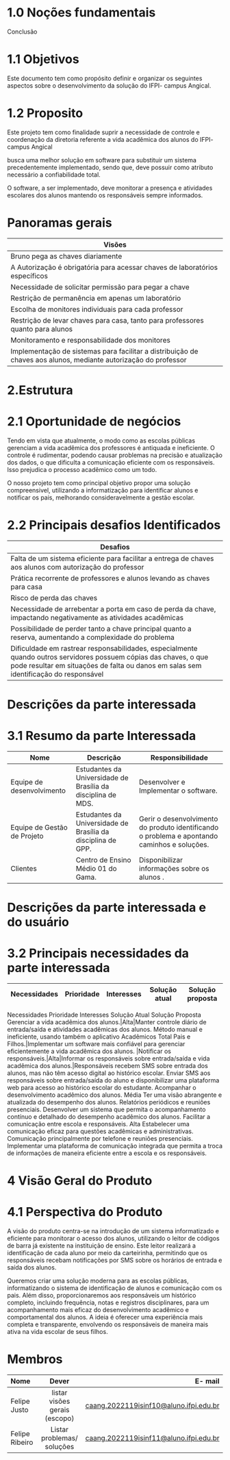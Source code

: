 # 1.0 Noções fundamentais
  Conclusão

# 1.1 Objetivos

Este documento tem como propósito definir e organizar os seguintes aspectos sobre o desenvolvimento da solução do IFPI- campus Angical.

# 1.2 Proposito
Este projeto tem como finalidade suprir a necessidade de controle e coordenação da diretoria referente a vida acadêmica dos alunos do IFPI- campus Angical

busca uma melhor solução em software para substituir um sistema precedentemente implementado, sendo que, deve possuir como atributo necessário a confiabilidade total.

O software, a ser implementado, deve monitorar a presença e atividades escolares dos alunos mantendo os responsáveis sempre informados.

# Panoramas gerais

| Visões  |
| --------------|
| Bruno pega as chaves diariamente |
| A Autorização é obrigatória para acessar chaves de laboratórios específicos |
| Necessidade de solicitar permissão para pegar a chave |
| Restrição de permanência em apenas um laboratório |
| Escolha de monitores individuais para cada professor |
| Restrição de levar chaves para casa, tanto para professores quanto para alunos |
| Monitoramento e responsabilidade dos monitores |
| Implementação de sistemas para facilitar a distribuição de chaves aos alunos, mediante autorização do professor |

# 2.Estrutura
# 2.1 Oportunidade de negócios
Tendo em vista que atualmente, o modo como as escolas públicas gerenciam a vida acadêmica dos professores é antiquada e ineficiente. O controle é rudimentar, podendo causar problemas na precisão e atualização dos dados, o que dificulta a comunicação eficiente com os responsáveis. Isso prejudica o processo acadêmico como um todo.

O nosso projeto tem como principal objetivo propor uma solução compreensivel, utilizando a informatização para identificar alunos e notificar os pais, melhorando consideravelmente a gestão escolar.

# 2.2 Principais desafios Identificados
| Desafios |
|--------------|
|Falta de um sistema eficiente para facilitar a entrega de chaves aos alunos com autorização do professor|
|Prática recorrente de professores e alunos levando as chaves para casa|
|Risco de perda das chaves|
|Necessidade de arrebentar a porta em caso de perda da chave, impactando negativamente as atividades acadêmicas|
|Possibilidade de perder tanto a chave principal quanto a reserva, aumentando a complexidade do problema|
|Dificuldade em rastrear responsabilidades, especialmente quando outros servidores possuem cópias das chaves, o que pode resultar em situações de falta ou danos em salas sem identificação do responsável

# Descrições da parte interessada 
# 3.1 Resumo da parte Interessada 
| Nome | Descrição | Responsibilidade
| --- | --- | --- |
| Equipe de desenvolvimento| Estudantes da Universidade de Brasília da disciplina de MDS.| Desenvolver e Implementar o software.
| Equipe de Gestão de Projeto | Estudantes da Universidade de Brasília da disciplina de GPP. | Gerir o desenvolvimento do produto identificando o problema e apontando caminhos e soluções.
| Clientes | Centro de Ensino Médio 01 do Gama. | Disponibilizar informações sobre os alunos .

# Descrições da parte interessada e do usuário 

# 3.2 Principais necessidades da parte interessada
| Necessidades | Prioridade | Interesses | Solução atual | Solução proposta
| ------------- | ------------- | ------------- | ------------- | -------------
Necessidades Prioridade Interesses	Solução Atual	Solução Proposta
Gerenciar a vida acadêmica dos alunos.|Alta|Manter controle diário de entrada/saída e atividades acadêmicas dos alunos.	Método manual e ineficiente, usando também o aplicativo Acadêmicos Total Pais e Filhos.|Implementar um software mais confiável para gerenciar eficientemente a vida acadêmica dos alunos.
|Notificar os responsáveis.|Alta|Informar os responsáveis sobre entrada/saída e vida acadêmica dos alunos.|Responsáveis recebem SMS sobre entrada dos alunos, mas não têm acesso digital ao histórico escolar.	Enviar SMS aos responsáveis sobre entrada/saída do aluno e disponibilizar uma plataforma web para acesso ao histórico escolar do estudante.
Acompanhar o desenvolvimento acadêmico dos alunos.	Média	Ter uma visão abrangente e atualizada do desempenho dos alunos.	Relatórios periódicos e reuniões presenciais.	Desenvolver um sistema que permita o acompanhamento contínuo e detalhado do desempenho acadêmico dos alunos.
Facilitar a comunicação entre escola e responsáveis.	Alta	Estabelecer uma comunicação eficaz para questões acadêmicas e administrativas.	Comunicação principalmente por telefone e reuniões presenciais.	Implementar uma plataforma de comunicação integrada que permita a troca de informações de maneira eficiente entre a escola e os responsáveis.

# 4 Visão Geral do Produto
# 4.1 Perspectiva do Produto
A visão do produto centra-se na introdução de um sistema informatizado e eficiente para monitorar o acesso dos alunos, utilizando o leitor de códigos de barra já existente na instituição de ensino. Este leitor realizará a identificação de cada aluno por meio da carteirinha, permitindo que os responsáveis recebam notificações por SMS sobre os horários de entrada e saída dos alunos.

Queremos criar uma solução moderna para as escolas públicas, informatizando o sistema de identificação de alunos e comunicação com os pais. Além disso, proporcionaremos aos responsáveis um histórico completo, incluindo frequência, notas e registros disciplinares, para um acompanhamento mais eficaz do desenvolvimento acadêmico e comportamental dos alunos. A ideia é oferecer uma experiência mais completa e transparente, envolvendo os responsáveis de maneira mais ativa na vida escolar de seus filhos. 

# Membros
| Nome | Dever |  E- mail | 
| :---         |     :---:      |          ---: |
| Felipe Justo | listar visões gerais (escopo)     | caang.2022119isinf10@aluno.ifpi.edu.br   | 
| Felipe Ribeiro | Listar problemas/ soluções  | caang.2022119isinf11@aluno.ifpi.edu.br     | 
